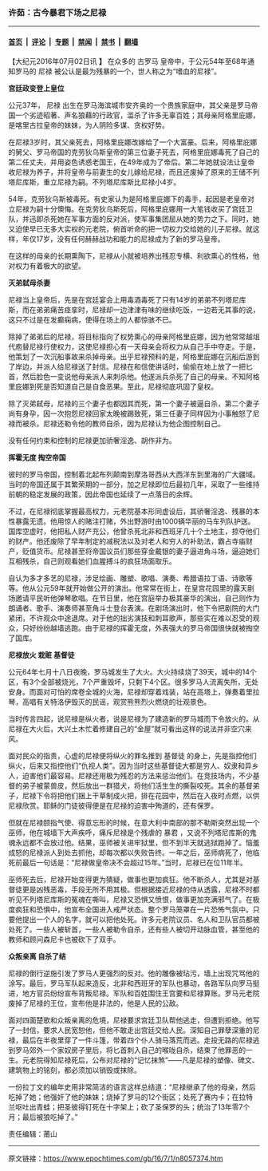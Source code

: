 ### 许茹：古今暴君下场之尼禄

---

#### [首页](../../../..?n8057374) &nbsp;|&nbsp; [评论](../../../../../epoch-comment?n8057374) &nbsp;|&nbsp; [专题](../../../../../epoch-special?n8057374) &nbsp;|&nbsp; [禁闻](../../../../../epoch-news?n8057374) &nbsp;|&nbsp; [禁书](../../../../../books?n8057374) &nbsp;|&nbsp; [翻墙](https://github.com/gfw-breaker/nogfw/blob/master/README.md?n8057374)


<div class="post_content" id="artbody" itemprop="articleBody">
 <!-- article content begin -->
 <p>
  【大纪元2016年07月02日讯
  <strong>
   】
  </strong>
  在众多的
  <ok href="https://www.epochtimes.com/gb/tag/%E5%8F%A4%E7%BD%97%E9%A9%AC.html">
   古罗马
  </ok>
  皇帝中，于公元54年至68年通知罗马的
  <ok href="https://www.epochtimes.com/gb/tag/%E5%B0%BC%E7%A6%84.html">
   尼禄
  </ok>
  被公认是最为残暴的一个，世人称之为“嗜血的尼禄”。
 </p>
 <p>
  <strong>
   宫廷政变登上皇位
  </strong>
 </p>
 <p>
  公元37年，
  <ok href="https://www.epochtimes.com/gb/tag/%E5%B0%BC%E7%A6%84.html">
   尼禄
  </ok>
  出生在罗马海滨城市安齐奥的一个贵族家庭中，其父亲是罗马帝国一个劣迹昭著、声名狼藉的行政官，滥杀了许多无辜百姓；其母亲阿格里庇娜，是喀里古拉皇帝的妹妹，为人阴险多谋、贪权好势。
 </p>
 <p>
  在尼禄3岁时，其父亲死去，阿格里庇娜改嫁给了一个大富豪。后来，阿格里庇娜的舅父、罗马帝国的克劳狄乌斯皇帝的第三位妻子死去，阿格里庇娜毒死了自己的第二任丈夫，并用姿色诱惑老国王，在49年成为了帝后。第二年她就设法让皇帝收尼禄为养子，并将皇帝与前妻生的女儿嫁给尼禄，而且还废掉了原来的王储不列塔尼库斯，重立尼禄为嗣。不列塔尼库斯比尼禄小4岁。
 </p>
 <p>
  54年，克劳狄乌斯被毒死。有史家认为是阿格里庇娜下的毒手，起因是老皇帝对立尼禄为嗣十分懊悔。在克劳狄乌斯死后，阿格里庇娜用一大笔钱收买了宫廷卫队，并迅即杀死她在军事方面的反对派，使军事集团屈从她的势力之下。同时，她又迫使早已无多大实权的元老院，俯首听命的把一切权力交给她的儿子尼禄。就这样，年仅17岁，没有任何赫赫战功和能力的尼禄成为了新的罗马皇帝。
 </p>
 <p>
  在这样的母亲的长期熏陶下，尼禄从小就被培养出残忍专横、利欲熏心的性格，他对权力有着极大的欲望。
 </p>
 <p>
  <strong>
   灭弟弑母杀妻
  </strong>
 </p>
 <p>
  尼禄当上皇帝后，先是在宫廷宴会上用毒酒毒死了只有14岁的弟弟不列塔尼库斯，而在弟弟痛苦痉挛时，尼禄却一边津津有味的继续吃饭，一边若无其事的说，这只不过是在发癫痫病，使得在场上的人都惊骇不已。
 </p>
 <p>
  除掉了弟弟后的尼禄，将目标指向了权势熏心的母亲阿格里庇娜，因为他常常越俎代庖替尼禄行使权力，这使尼禄担心有一天母亲会将权力从自己手中夺走。于是，他策划了一次沉船事故来杀掉母亲。出乎尼禄预料的是，阿格里庇娜在沉船后游到了岸边，并派人给尼禄送了封信。尼禄在和信使讲话时，偷偷在地上放了一把匕首，然后脸色一变说他母亲派人来刺杀他。他遂派兵杀死了自己的母亲。不知阿格里庇娜到死是否知道自己是自食恶果。至此，尼禄彻底巩固了皇权。
 </p>
 <p>
  除了灭弟弑母，尼禄的三个妻子也都因其而死，第一个妻子被逼自杀，第二个妻子尚有身孕，因一次抱怨尼禄回家太晚被踢致死，第三任妻子同样因为小事触怒了尼禄而被杀。尼禄还勒令他的教师自杀，因为尼禄认为他企图控制自己。
 </p>
 <p>
  没有任何约束和控制的尼禄更加骄奢淫逸、胡作非为。
 </p>
 <p>
  <strong>
   挥霍无度
  </strong>
  <strong>
  </strong>
  <strong>
   掏空帝国
  </strong>
 </p>
 <p>
  彼时的罗马帝国，控制着北起布列颠南到摩洛哥西从大西洋东到里海的广大疆域。当时的帝国还属于其繁荣期的一部分，加之尼禄即位后最初几年，采取了一些维持前朝的稳定发展的政策，因此帝国也延续了一点落日的余辉。
 </p>
 <p>
  不过，在尼禄彻底掌握最高权力，元老院基本形同虚设后，其骄奢淫逸、残暴的本性暴露无遗。他用惊人的赌注打赌，外出野游时由1000辆华丽的马车列队护送。国库空虚时，他把私人财产充公，他曾杀死北非和西班牙几十个土地主，掠夺他们的财产。他还废除了早年制定的减税法以及对老人和穷人的补助法，霸占寺庙财产，贬值货币。尼禄甚至将帝国议员们那些穿金戴银的妻子逼进角斗场，逼迫她们互相残杀，自己则观看她们血腥搏斗的疯狂场面取乐。
 </p>
 <p>
  自认为多才多艺的尼禄，涉足绘画、雕塑、歌唱、演奏、希腊语拉丁语、诗歌等等。他从公元59年就开始做公开的演出。他常常在街上，在皇宫花园里的露天剧场邀请平民听他弹琴歌唱。在节日里，他在宫庭举办极其豪华的演出，自己则作为朗诵者、歌手、演奏师甚至角斗士登台表演。在剧场演出时，他下令把剧院的大门紧闭，不许观众中途退席。对于他的拙劣演技和刺耳歌声，那些实在难以忍受的观众，只好纷纷越墙逃跑。由于尼禄的挥霍无度，外表强大的罗马帝国很快就被掏空了国库。
 </p>
 <p>
  <strong>
   尼禄放火
  </strong>
  <strong>
  </strong>
  <strong>
   栽赃
   <ok href="https://www.epochtimes.com/gb/tag/%E5%9F%BA%E7%9D%A3%E5%BE%92.html">
    基督徒
   </ok>
  </strong>
 </p>
 <p>
  公元64年七月十八日夜晚，罗马城发生了大火。大火持续烧了39天，城中的14个区，有3个全部被烧光，7个严重毁坏，只剩下4个区。很多罗马人流离失所，无处安身。而面对可怕的席卷全城的火海，尼禄却穿着戏装，站在高塔上，弹奏着里拉琴，高唱有关特洛伊毁灭的民谣，观赏熊熊烈火燃烧的壮观景色。
 </p>
 <p>
  当时传言四起，说尼禄是纵火者，说是尼禄为了建造新的罗马城而下令放火的。从尼禄在大火后，大兴土木忙着修建自己的“金屋”就可看出这样的说法并非空穴来风。
 </p>
 <p>
  面对民众的指责，心虚的尼禄便将纵火的罪名推到
  <ok href="https://www.epochtimes.com/gb/tag/%E5%9F%BA%E7%9D%A3%E5%BE%92.html">
   基督徒
  </ok>
  的身上，先是指控他们纵火，后来又指控他们“仇视人类”。因为当时这些基督徒大都是穷人、奴隶和异乡人，迫害他们最容易。尼禄还用极为残忍的方法来惩治他们。在竞技场内，不少基督的弟子被蒙兽皮，然后放出一群猎犬，将他们活生生的撕裂咬死。其余的基督弟子，尼禄下令将把他们捆上干草制成火把，排在花园中，然后在入夜时点燃，以供尼禄欣赏。耶稣的门徒彼得便是在尼禄的迫害中殉道的，还有保罗。
 </p>
 <p>
  但就在尼禄颐指气使、得意忘形的时候，在意大利中南部的那不勒斯突然出现一个巫师，他在城墙下大声疾呼，痛斥尼禄是个残虐的
  <ok href="https://www.epochtimes.com/gb/tag/%E6%9A%B4%E5%90%9B.html">
   暴君
  </ok>
  ，又说不列塔尼库斯的鬼魂永远都不会放过他。结果，巫师被关进牢狱里，但不到半天就逃狱跑掉了。恼羞成怒的尼禄派人到处去抓他，却每次都以失败告终。一年之后，巫师病死了，他临死前最后一句话是：“尼禄做皇帝决不会超过15年。”当时，尼禄已在位11年半。
 </p>
 <p>
  巫师死去后，尼禄开始变得更为猜疑，做事也更加疯狂。他不断杀人，尤其是对基督徒更是凶残恶毒，手段无所不用其极。但根据接近尼禄的侍从透露，尼禄不时都听见不列塔尼库斯的冤魂在嘶叫，尼禄又恐惧又愤恨，做事更加充满邪气了。在极度疯狂和恐惧中，他宣布全国进入戒严状态。整个罗马笼罩在一片恐怖气氛中。只要他提出一个人的名字，就可以把他处死。许多元老院议员、名人和卫队官员都被处死了。一些人被斩首，一些人被勒令自杀，还有些人被切开动脉血管，甚至他的教师和顾问森尼卡也被砍下了双手。
 </p>
 <p>
  <strong>
   众叛亲离
  </strong>
  <strong>
  </strong>
  <strong>
   自杀了结
  </strong>
 </p>
 <p>
  尼禄的倒行逆施引发了罗马人更强烈的反对。他的雕像被玷污，墙上出现咒骂他的涂写。最后，罗马军队起来造反，北非和西班牙的军队也暴动，各路军队向罗马挺进，地方官员纷纷宣布背叛尼禄。军队和百姓围住王宫要和尼禄算账。罗马元老院废掉了尼禄的王位，宣布他是非法的，他是人民的公敌。
 </p>
 <p>
  面对四面楚歌和众叛亲离的危境，尼禄要求宫廷卫队帮他逃走，但遭到拒绝。他写了一封信，要求人民宽恕他，但他不敢走出宫廷交给人民。深知自己罪孽深重的尼禄，最后在半夜里穿了一件斗篷，带着四个仆人骑马落荒而逃。走投无路的尼禄逃到罗马郊外一个家奴房子里后，将匕首刺入自己的喉咙自杀，结束了他罪恶的一生。元老院得知尼禄死后，公布对尼禄的“记忆抹煞”——凡是尼禄的塑像、碑文、建筑物上的铭刻，都必须加以销毁或抹除。
 </p>
 <p>
  一份拉丁文的编年史用非常简洁的语言这样总结道：“尼禄继承了他的母亲，然后吃掉了她；他强奸了他的妹妹；烧掉了罗马的12个街区；处死了赛内卡；在拉特兰呕吐出青蛙；把圣彼得钉死在十字架上；砍了圣保罗的头；统治了13年零7个月；最后被狼吃掉了。”
 </p>
 <p>
  责任编辑：莆山
 </p>
 <p>
 </p>
 <!-- article content end -->
 <div id="below_article_ad">
 </div>
</div>


---

原文链接：https://www.epochtimes.com/gb/16/7/1/n8057374.htm